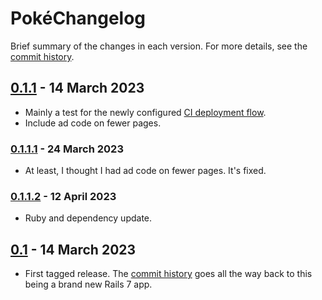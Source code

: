 # PokéChangelog

Brief summary of the changes in each version. For more details, see the
[commit history](https://github.com/vinnydiehl/pokelog/commits/trunk).

## [0.1.1](https://github.com/vinnydiehl/pokelog/tree/0.1.1) - 14 March 2023

 * Mainly a test for the newly configured [CI deployment
   flow](https://github.com/vinnydiehl/pokelog/blob/44e3e37b32997435b4c51cf0c14678d8088c42af/CONTRIBUTING.md#continuous-integration-).
 * Include ad code on fewer pages.

### [0.1.1.1](https://github.com/vinnydiehl/pokelog/tree/0.1.1.1) - 24 March 2023

 * At least, I thought I had ad code on fewer pages. It's fixed.

### [0.1.1.2](https://github.com/vinnydiehl/pokelog/tree/0.1.1.2) - 12 April 2023

 * Ruby and dependency update.

## [0.1](https://github.com/vinnydiehl/pokelog/tree/0.1) - 14 March 2023

 * First tagged release. The
   [commit history](https://github.com/vinnydiehl/pokelog/commits/trunk) goes
   all the way back to this being a brand new Rails 7 app.
